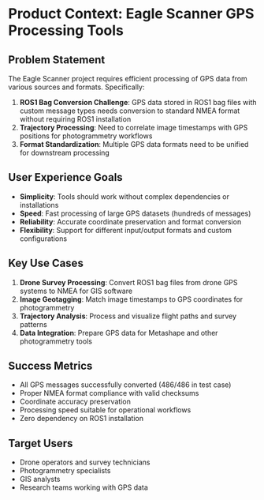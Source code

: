 # Product Context: Eagle Scanner GPS Processing Tools

## Problem Statement
The Eagle Scanner project requires efficient processing of GPS data from various sources and formats. Specifically:

1. **ROS1 Bag Conversion Challenge**: GPS data stored in ROS1 bag files with custom message types needs conversion to standard NMEA format without requiring ROS1 installation
2. **Trajectory Processing**: Need to correlate image timestamps with GPS positions for photogrammetry workflows
3. **Format Standardization**: Multiple GPS data formats need to be unified for downstream processing

## User Experience Goals
- **Simplicity**: Tools should work without complex dependencies or installations
- **Speed**: Fast processing of large GPS datasets (hundreds of messages)
- **Reliability**: Accurate coordinate preservation and format conversion
- **Flexibility**: Support for different input/output formats and custom configurations

## Key Use Cases
1. **Drone Survey Processing**: Convert ROS1 bag files from drone GPS systems to NMEA for GIS software
2. **Image Geotagging**: Match image timestamps to GPS coordinates for photogrammetry
3. **Trajectory Analysis**: Process and visualize flight paths and survey patterns
4. **Data Integration**: Prepare GPS data for Metashape and other photogrammetry tools

## Success Metrics
- All GPS messages successfully converted (486/486 in test case)
- Proper NMEA format compliance with valid checksums
- Coordinate accuracy preservation
- Processing speed suitable for operational workflows
- Zero dependency on ROS1 installation

## Target Users
- Drone operators and survey technicians
- Photogrammetry specialists
- GIS analysts
- Research teams working with GPS data
